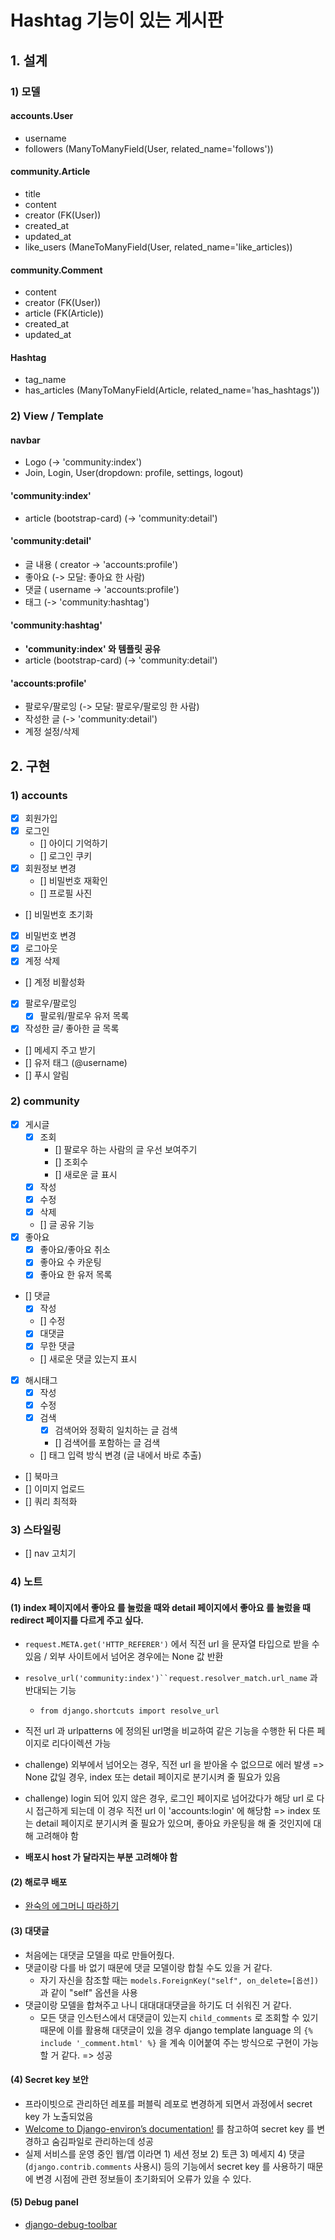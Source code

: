 # Hashtag 기능이 있는 게시판

## 1. 설계

### 1) 모델

#### accounts.User

- username
- followers (ManyToManyField(User, related_name='follows'))

#### community.Article

- title
- content
- creator (FK(User))
- created_at
- updated_at
- like_users (ManeToManyField(User, related_name='like_articles))

#### community.Comment

- content
- creator (FK(User))
- article (FK(Article))
- created_at
- updated_at

#### Hashtag

- tag_name
- has_articles (ManyToManyField(Article, related_name='has_hashtags'))

### 2) View / Template

#### navbar

- Logo (-> 'community:index')
- Join, Login, User(dropdown: profile, settings, logout)

#### 'community:index'

- article (bootstrap-card) (-> 'community:detail')

#### 'community:detail'

- 글 내용 ( creator -> 'accounts:profile')
- 좋아요 (-> 모달: 좋아요 한 사람)
- 댓글 ( username -> 'accounts:profile')
- 태그 (-> 'community:hashtag')

#### 'community:hashtag'

- **'community:index' 와 템플릿 공유**
- article (bootstrap-card) (-> 'community:detail')

#### 'accounts:profile'

- 팔로우/팔로잉 (-> 모달: 팔로우/팔로잉 한 사람)
- 작성한 글 (-> 'community:detail')
- 계정 설정/삭제

## 2. 구현

### 1) accounts

- [x] 회원가입
- [x] 로그인
  - [] 아이디 기억하기
  - [] 로그인 쿠키
- [x] 회원정보 변경
  - [] 비밀번호 재확인
  - [] 프로필 사진
- [] 비밀번호 초기화
- [x] 비밀번호 변경
- [x] 로그아웃
- [x] 계정 삭제
- [] 계정 비활성화
- [x] 팔로우/팔로잉
  - [x] 팔로워/팔로우 유저 목록
- [x] 작성한 글/ 좋아한 글 목록
- [] 메세지 주고 받기
- [] 유저 태그 (@username)
- [] 푸시 알림

### 2) community

- [x] 게시글
  - [x] 조회
    - [] 팔로우 하는 사람의 글 우선 보여주기
    - [] 조회수
    - [] 새로운 글 표시
  - [x] 작성
  - [x] 수정
  - [x] 삭제
  - [] 글 공유 기능
- [x] 좋아요
  - [x] 좋아요/좋아요 취소
  - [x] 좋아요 수 카운팅
  - [x] 좋아요 한 유저 목록
- [] 댓글
  - [x] 작성
  - [] 수정
  - [x] 대댓글
  - [x] 무한 댓글
  - [] 새로운 댓글 있는지 표시
- [x] 해시태그
  - [x] 작성
  - [x] 수정
  - [x] 검색
    - [x] 검색어와 정확히 일치하는 글 검색
    - [] 검색어를 포함하는 글 검색
  - [] 태그 입력 방식 변경 (글 내에서 바로 추출)
- [] 북마크
- [] 이미지 업로드
- [] 쿼리 최적화

### 3) 스타일링

- [] nav 고치기

### 4) 노트

#### (1) index 페이지에서 좋아요 를 눌렀을 때와 detail 페이지에서 좋아요 를 눌렀을 때 redirect 페이지를 다르게 주고 싶다.

- `request.META.get('HTTP_REFERER')` 에서 직전 url 을 문자열 타입으로 받을 수 있음 / 외부 사이트에서 넘어온 경우에는 None 값 반환
- ` resolve_url('community:index')``request.resolver_match.url_name ` 과 반대되는 기능

  - `from django.shortcuts import resolve_url`

- 직전 url 과 urlpatterns 에 정의된 url명을 비교하여 같은 기능을 수행한 뒤 다른 페이지로 리다이렉션 가능

- challenge) 외부에서 넘어오는 경우, 직전 url 을 받아올 수 없으므로 에러 발생 => None 값일 경우, index 또는 detail 페이지로 분기시켜 줄 필요가 있음

- challenge) login 되어 있지 않은 경우, 로그인 페이지로 넘어갔다가 해당 url 로 다시 접근하게 되는데 이 경우 직전 url 이 'accounts:login' 에 해당함 => index 또는 detail 페이지로 분기시켜 줄 필요가 있으며, 좋아요 카운팅을 해 줄 것인지에 대해 고려해야 함

- **배포시 host 가 달라지는 부분 고려해야 함**

#### (2) 해로쿠 배포

- [완숙의 에그머니 따라하기](https://egg-money.tistory.com/115)

#### (3) 대댓글

- 처음에는 대댓글 모델을 따로 만들어줬다.
- 댓글이랑 다를 바 없기 때문에 댓글 모델이랑 합칠 수도 있을 거 같다.
  - 자기 자신을 참조할 때는 `models.ForeignKey("self", on_delete=[옵션])` 과 같이 "self" 옵션을 사용
- 댓글이랑 모델을 합쳐주고 나니 대대대대댓글을 하기도 더 쉬워진 거 같다.
  - 모든 댓글 인스턴스에서 대댓글이 있는지 `child_comments` 로 조회할 수 있기 때문에 이를 활용해 대댓글이 있을 경우 django template language 의 `{% include '_comment.html' %}` 을 계속 이어붙여 주는 방식으로 구현이 가능할 거 같다. => 성공

#### (4) Secret key 보안

- 프라이빗으로 관리하던 레포를 퍼블릭 레포로 변경하게 되면서 과정에서 secret key 가 노출되었음
- [Welcome to Django-environ’s documentation!](https://django-environ.readthedocs.io/en/latest/) 를 참고하여 secret key 를 변경하고 숨김파일로 관리하는데 성공
- 실제 서비스를 운영 중인 웹/앱 이라면 1) 세션 정보 2) 토큰 3) 메세지 4) 댓글 (`django.contrib.comments` 사용시) 등의 기능에서 secret key 를 사용하기 때문에 변경 시점에 관련 정보들이 초기화되어 오류가 있을 수 있다.

#### (5) Debug panel

- [django-debug-toolbar](https://django-debug-toolbar.readthedocs.io/en/latest/installation.html)

